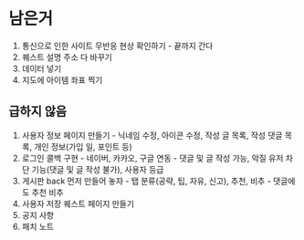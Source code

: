 # 남은거

1. 통신으로 인한 사이트 무반응 현상 확인하기 - 끝까지 간다
2. 퀘스트 설명 주소 다 바꾸기
3. 데이터 넣기
4. 지도에 아이템 좌표 찍기

## 급하지 않음

1. 사용자 정보 페이지 만들기 - 닉네임 수정, 아이콘 수정, 작성 글 목록, 작성 댓글 목록, 개인 정보(가입 일, 포인트 등)
2. 로그인 콜백 구현 - 네이버, 카카오, 구글 연동 - 댓글 및 글 작성 가능, 악질 유저 차단 기능(댓글 및 글 작성 불가), 사용자 등급
3. 게시판 back 먼저 만들어 놓자 - 탭 분류(공략, 팁, 자유, 신고), 추천, 비추 - 댓글에도 추천 비추
4. 사용자 저장 퀘스트 페이지 만들기
5. 공지 사항
6. 패치 노트
